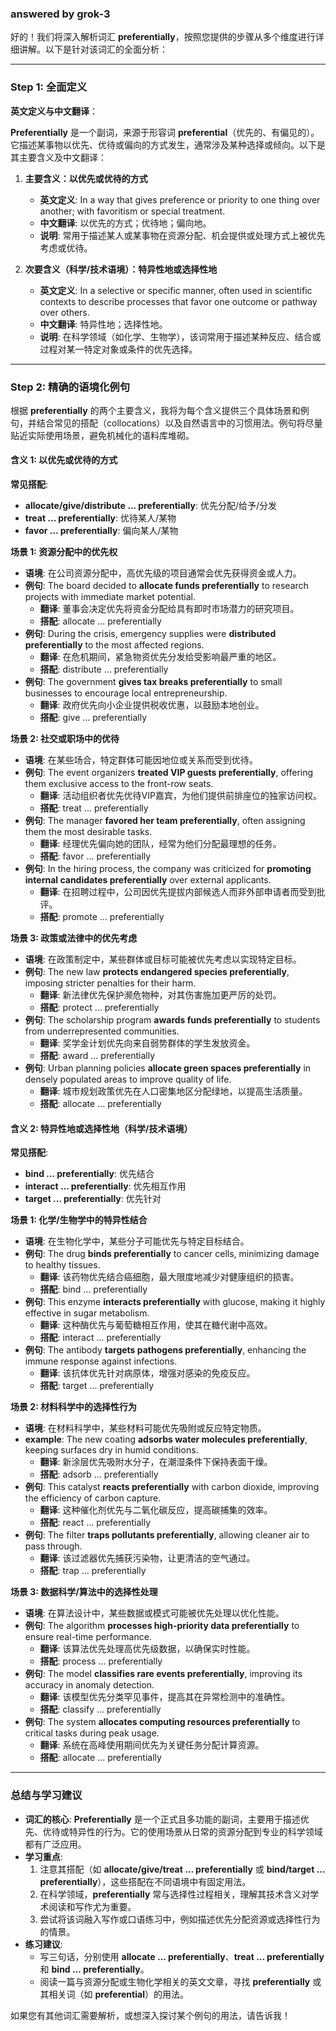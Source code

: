### answered by grok-3
好的！我们将深入解析词汇 **preferentially**，按照您提供的步骤从多个维度进行详细讲解。以下是针对该词汇的全面分析：

---

### Step 1: 全面定义

**英文定义与中文翻译**：

**Preferentially** 是一个副词，来源于形容词 **preferential**（优先的、有偏见的）。它描述某事物以优先、优待或偏向的方式发生，通常涉及某种选择或倾向。以下是其主要含义及中文翻译：

1. **主要含义：以优先或优待的方式**  
   - **英文定义**: In a way that gives preference or priority to one thing over another; with favoritism or special treatment.  
   - **中文翻译**: 以优先的方式；优待地；偏向地。  
   - **说明**: 常用于描述某人或某事物在资源分配、机会提供或处理方式上被优先考虑或优待。

2. **次要含义（科学/技术语境）：特异性地或选择性地**  
   - **英文定义**: In a selective or specific manner, often used in scientific contexts to describe processes that favor one outcome or pathway over others.  
   - **中文翻译**: 特异性地；选择性地。  
   - **说明**: 在科学领域（如化学、生物学），该词常用于描述某种反应、结合或过程对某一特定对象或条件的优先选择。

---

### Step 2: 精确的语境化例句

根据 **preferentially** 的两个主要含义，我将为每个含义提供三个具体场景和例句，并结合常见的搭配（collocations）以及自然语言中的习惯用法。例句将尽量贴近实际使用场景，避免机械化的语料库堆砌。

#### 含义 1: 以优先或优待的方式

**常见搭配**:
- **allocate/give/distribute ... preferentially**: 优先分配/给予/分发
- **treat ... preferentially**: 优待某人/某物
- **favor ... preferentially**: 偏向某人/某物

**场景 1: 资源分配中的优先权**  
- **语境**: 在公司资源分配中，高优先级的项目通常会优先获得资金或人力。  
- **例句**: The board decided to **allocate funds preferentially** to research projects with immediate market potential.  
  - **翻译**: 董事会决定优先将资金分配给具有即时市场潜力的研究项目。  
  - **搭配**: allocate ... preferentially  
- **例句**: During the crisis, emergency supplies were **distributed preferentially** to the most affected regions.  
  - **翻译**: 在危机期间，紧急物资优先分发给受影响最严重的地区。  
  - **搭配**: distribute ... preferentially  
- **例句**: The government **gives tax breaks preferentially** to small businesses to encourage local entrepreneurship.  
  - **翻译**: 政府优先向小企业提供税收优惠，以鼓励本地创业。  
  - **搭配**: give ... preferentially  

**场景 2: 社交或职场中的优待**  
- **语境**: 在某些场合，特定群体可能因地位或关系而受到优待。  
- **例句**: The event organizers **treated VIP guests preferentially**, offering them exclusive access to the front-row seats.  
  - **翻译**: 活动组织者优先优待VIP嘉宾，为他们提供前排座位的独家访问权。  
  - **搭配**: treat ... preferentially  
- **例句**: The manager **favored her team preferentially**, often assigning them the most desirable tasks.  
  - **翻译**: 经理优先偏向她的团队，经常为他们分配最理想的任务。  
  - **搭配**: favor ... preferentially  
- **例句**: In the hiring process, the company was criticized for **promoting internal candidates preferentially** over external applicants.  
  - **翻译**: 在招聘过程中，公司因优先提拔内部候选人而非外部申请者而受到批评。  
  - **搭配**: promote ... preferentially  

**场景 3: 政策或法律中的优先考虑**  
- **语境**: 在政策制定中，某些群体或目标可能被优先考虑以实现特定目标。  
- **例句**: The new law **protects endangered species preferentially**, imposing stricter penalties for their harm.  
  - **翻译**: 新法律优先保护濒危物种，对其伤害施加更严厉的处罚。  
  - **搭配**: protect ... preferentially  
- **例句**: The scholarship program **awards funds preferentially** to students from underrepresented communities.  
  - **翻译**: 奖学金计划优先向来自弱势群体的学生发放资金。  
  - **搭配**: award ... preferentially  
- **例句**: Urban planning policies **allocate green spaces preferentially** in densely populated areas to improve quality of life.  
  - **翻译**: 城市规划政策优先在人口密集地区分配绿地，以提高生活质量。  
  - **搭配**: allocate ... preferentially  

#### 含义 2: 特异性地或选择性地（科学/技术语境）

**常见搭配**:
- **bind ... preferentially**: 优先结合
- **interact ... preferentially**: 优先相互作用
- **target ... preferentially**: 优先针对

**场景 1: 化学/生物学中的特异性结合**  
- **语境**: 在生物化学中，某些分子可能优先与特定目标结合。  
- **例句**: The drug **binds preferentially** to cancer cells, minimizing damage to healthy tissues.  
  - **翻译**: 该药物优先结合癌细胞，最大限度地减少对健康组织的损害。  
  - **搭配**: bind ... preferentially  
- **例句**: This enzyme **interacts preferentially** with glucose, making it highly effective in sugar metabolism.  
  - **翻译**: 这种酶优先与葡萄糖相互作用，使其在糖代谢中高效。  
  - **搭配**: interact ... preferentially  
- **例句**: The antibody **targets pathogens preferentially**, enhancing the immune response against infections.  
  - **翻译**: 该抗体优先针对病原体，增强对感染的免疫反应。  
  - **搭配**: target ... preferentially  

**场景 2: 材料科学中的选择性行为**  
- **语境**: 在材料科学中，某些材料可能优先吸附或反应特定物质。  
- **example**: The new coating **adsorbs water molecules preferentially**, keeping surfaces dry in humid conditions.  
  - **翻译**: 新涂层优先吸附水分子，在潮湿条件下保持表面干燥。  
  - **搭配**: adsorb ... preferentially  
- **例句**: This catalyst **reacts preferentially** with carbon dioxide, improving the efficiency of carbon capture.  
  - **翻译**: 这种催化剂优先与二氧化碳反应，提高碳捕集的效率。  
  - **搭配**: react ... preferentially  
- **例句**: The filter **traps pollutants preferentially**, allowing cleaner air to pass through.  
  - **翻译**: 该过滤器优先捕获污染物，让更清洁的空气通过。  
  - **搭配**: trap ... preferentially  

**场景 3: 数据科学/算法中的选择性处理**  
- **语境**: 在算法设计中，某些数据或模式可能被优先处理以优化性能。  
- **例句**: The algorithm **processes high-priority data preferentially** to ensure real-time performance.  
  - **翻译**: 该算法优先处理高优先级数据，以确保实时性能。  
  - **搭配**: process ... preferentially  
- **例句**: The model **classifies rare events preferentially**, improving its accuracy in anomaly detection.  
  - **翻译**: 该模型优先分类罕见事件，提高其在异常检测中的准确性。  
  - **搭配**: classify ... preferentially  
- **例句**: The system **allocates computing resources preferentially** to critical tasks during peak usage.  
  - **翻译**: 系统在高峰使用期间优先为关键任务分配计算资源。  
  - **搭配**: allocate ... preferentially  

---

### 总结与学习建议

- **词汇的核心**: **Preferentially** 是一个正式且多功能的副词，主要用于描述优先、优待或特异性的行为。它的使用场景从日常的资源分配到专业的科学领域都有广泛应用。
- **学习重点**:
  1. 注意其搭配（如 **allocate/give/treat ... preferentially** 或 **bind/target ... preferentially**），这些搭配在不同语境中有固定用法。
  2. 在科学领域，**preferentially** 常与选择性过程相关，理解其技术含义对学术阅读和写作尤为重要。
  3. 尝试将该词融入写作或口语练习中，例如描述优先分配资源或选择性行为的情景。
- **练习建议**:
  - 写三句话，分别使用 **allocate ... preferentially**、**treat ... preferentially** 和 **bind ... preferentially**。
  - 阅读一篇与资源分配或生物化学相关的英文文章，寻找 **preferentially** 或其相关词（如 **preferential**）的用法。

如果您有其他词汇需要解析，或想深入探讨某个例句的用法，请告诉我！